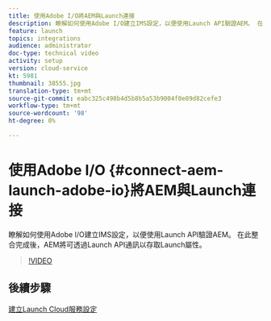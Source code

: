 ```yaml
---
title: 使用Adobe I/O將AEM與Launch連接
description: 瞭解如何使用Adobe I/O建立IMS設定，以便使用Launch API驗證AEM。 在此整合完成後，AEM將可透過Launch API通訊以存取Launch屬性。
feature: launch
topics: integrations
audience: administrator
doc-type: technical video
activity: setup
version: cloud-service
kt: 5981
thumbnail: 38555.jpg
translation-type: tm+mt
source-git-commit: eabc325c498b4d5b8b5a53b9004f0e89d82cefe3
workflow-type: tm+mt
source-wordcount: '98'
ht-degree: 0%

---
```



# 使用Adobe I/O {#connect-aem-launch-adobe-io}將AEM與Launch連接

瞭解如何使用Adobe I/O建立IMS設定，以便使用Launch API驗證AEM。 在此整合完成後，AEM將可透過Launch API通訊以存取Launch屬性。

>[!VIDEO](https://video.tv.adobe.com/v/38555?quality=12&learn=on)

## 後續步驟

[建立Launch Cloud服務設定](create-launch-cloud-service.md)
